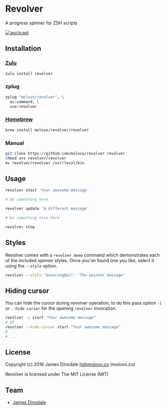 # Revolver

A progress spinner for ZSH scripts

[![asciicast](https://asciinema.org/a/ex8z3z6d5m7uv4buww0o2qeq2.png)](https://asciinema.org/a/ex8z3z6d5m7uv4buww0o2qeq2)

## Installation

### [Zulu](https://github.com/zulu-zsh/zulu)

```sh
zulu install revolver
```

### zplug

```sh
zplug "molovo/revolver", \
  as:command, \
  use:revolver
```

### [Homebrew](http://brew.sh)

```sh
brew install molovo/revolver/revolver
```

### Manual

```sh
git clone https://github.com/molovo/revolver revolver
chmod u+x revolver/revolver
mv revolver/revolver /usr/local/bin
```

## Usage

```sh
revolver start 'Your awesome message'

# Do something here

revolver update 'A different message'

# Do something else here

revolver stop
```

## Styles

Revolver comes with a `revolver demo` command which demonstrates each of the
included spinner styles. Once you've found one you like, select it using the
`--style` option.

```sh
revolver --style 'bouncingBall' 'The spinner message'
```

## Hiding cursor

You can hide the cursor during revolver operation, to do this pass option `-i`
or `--hide-cursor` for the opening `revolver` invocation:

```sh
revolver -i start "Your awesome message"
# OR
revolver --hide-cursor start "Your awesome message"
# ...
# ...
```

## License

Copyright (c) 2016 James Dinsdale <hi@molovo.co> (molovo.co)

Revolver is licensed under The MIT License (MIT)

## Team

* [James Dinsdale](http://molovo.co)
